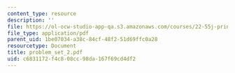 ```yaml
---
content_type: resource
description: ''
file: https://ol-ocw-studio-app-qa.s3.amazonaws.com/courses/22-55j-principles-of-radiation-interactions-fall-2004/c6831172f4c808cc98da167f69cd4df2_problem_set_2.pdf
file_type: application/pdf
parent_uid: 1be07034-a38c-84cf-48f2-51d69ffc0a28
resourcetype: Document
title: problem_set_2.pdf
uid: c6831172-f4c8-08cc-98da-167f69cd4df2
---
```

